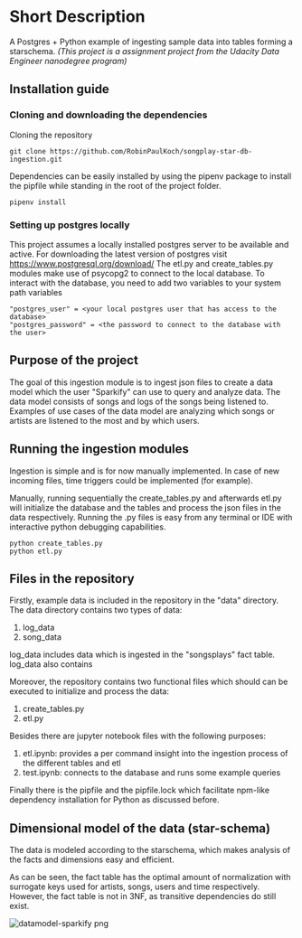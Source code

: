 # Short Description
A Postgres + Python example of ingesting sample data into tables forming a starschema. _(This project is a assignment project from the Udacity Data Engineer nanodegree program)_

## Installation guide
### Cloning and downloading the dependencies
Cloning the repository
```
git clone https://github.com/RobinPaulKoch/songplay-star-db-ingestion.git
```
Dependencies can be easily installed by using the pipenv package to install the pipfile while standing in the root of the project folder.
```
pipenv install
```
### Setting up postgres locally
This project assumes a locally installed postgres server to be available and active. 
For downloading the latest version of postgres visit https://www.postgresql.org/download/
The etl.py and create_tables.py modules make use of psycopg2 to connect to the local database. To interact with the database, you need to add two variables to your system path variables

```
"postgres_user" = <your local postgres user that has access to the database>
"postgres_password" = <the password to connect to the database with the user>
```

## Purpose of the project
The goal of this ingestion module is to ingest json files to create a data model which the user "Sparkify" can use to query and analyze data. The data model consists of songs and logs of the songs being listened to. Examples of use cases of the data model are analyzing which songs or artists are listened to the most and by which users.

## Running the ingestion modules
Ingestion is simple and is for now manually implemented. In case of new incoming files, time triggers could be implemented (for example).

Manually, running sequentially the create_tables.py and afterwards etl.py will initialize the database and the tables and process the json files in the data respectively.
Running the .py files is easy from any terminal or IDE with interactive python debugging capabilities.

```
python create_tables.py
python etl.py
```

## Files in the repository
Firstly, example data is included in the repository in the "data" directory. The data directory contains two types of data:
1. log_data
2. song_data

log_data includes data which is ingested in the "songsplays" fact table. log_data also contains

Moreover, the repository contains two functional files which should can be executed to initialize and process the data:
1. create_tables.py
2. etl.py

Besides there are jupyter notebook files with the following purposes:
1. etl.ipynb: provides a per command insight into the ingestion process of the different tables and etl
2. test.ipynb: connects to the database and runs some example queries

Finally there is the pipfile and the pipfile.lock which facilitate npm-like dependency installation for Python as discussed before.

## Dimensional model of the data (star-schema)
The data is modeled according to the starschema, which makes analysis of the facts and dimensions easy and efficient.

As can be seen, the fact table has the optimal amount of normalization with surrogate keys used for artists, songs, users and time respectively.
However, the fact table is not in 3NF, as transitive dependencies do still exist.

![datamodel-sparkify png](https://user-images.githubusercontent.com/59359167/153952068-3c2ae525-2ca0-4507-ad0d-c0b2b9984423.png)


